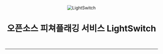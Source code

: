 <div align="center">
  <br />
  <img src="https://github.com/LightSwitch-S202/.github/assets/49335446/b8d33382-de4b-44c5-920c-33fb1f6e1041" alt="LightSwitch" />
  <br /> 
  <h1>오픈소스 피쳐플래깅 서비스 LightSwitch</h1>
  <br />
</div>
<hr>
